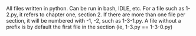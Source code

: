 All files written in python. Can be run in bash, IDLE, etc. For a file such as 1-2.py, it refers to chapter one, section 2. If there are more than one file per section, it will be numbered with -1, -2, such as 1-3-1.py. A file without a prefix is by default the first file in the section (ie, 1-3.py == 1-3-0.py)

